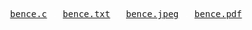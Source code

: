 <p align="center" style="color:white">
  <samp>
    <a href="https://bence.codes">bence.c</a> .
    <a href="https://twitter.com/bencetxt">bence.txt</a> .
    <a href="https://instagram.com/bence.jpeg">bence.jpeg</a> .
    <a href="https://www.linkedin.com/in/bencepdf/">bence.pdf</a>
  </samp>
</p>

<!--
**Beenyaa/Beenyaa** is a ✨ _special_ ✨ repository because its `README.md` (this file) appears on your GitHub profile.

Here are some ideas to get you started:

- 🔭 I’m currently working on ...
- 🌱 I’m currently learning ...
- 👯 I’m looking to collaborate on ...
- 🤔 I’m looking for help with ...
- 💬 Ask me about ...
- 📫 How to reach me: ...
- 😄 Pronouns: ...
- ⚡ Fun fact: ...
-->
